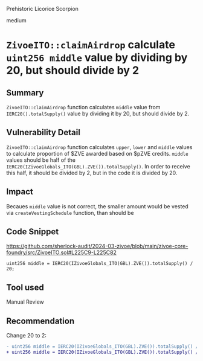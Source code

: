 Prehistoric Licorice Scorpion

medium

# `ZivoeITO::claimAirdrop` calculate `uint256 middle` value by dividing by 20, but should divide by 2

## Summary
`ZivoeITO::claimAirdrop` function calculates `middle` value from `IERC20().totalSupply()` value by dividing it by 20, but should divide by 2. 

## Vulnerability Detail
`ZivoeITO::claimAirdrop` function calculates `upper`, `lower` and `middle` values to calculate proportion of $ZVE awarded based on $pZVE credits. `middle` values should be half of the `IERC20(IZivoeGlobals_ITO(GBL).ZVE()).totalSupply()`. In order to receive this half, it should be divided by 2, but in the code it is divided by 20.

## Impact
Becaues `middle` value is not correct, the smaller amount would be vested via `createVestingSchedule` function, than should be

## Code Snippet
https://github.com/sherlock-audit/2024-03-zivoe/blob/main/zivoe-core-foundry/src/ZivoeITO.sol#L225C9-L225C82
```solidity
uint256 middle = IERC20(IZivoeGlobals_ITO(GBL).ZVE()).totalSupply() / 20;
```

## Tool used

Manual Review

## Recommendation
Change 20 to 2:
```diff
- uint256 middle = IERC20(IZivoeGlobals_ITO(GBL).ZVE()).totalSupply() / 20;
+ uint256 middle = IERC20(IZivoeGlobals_ITO(GBL).ZVE()).totalSupply() / 2;
```
